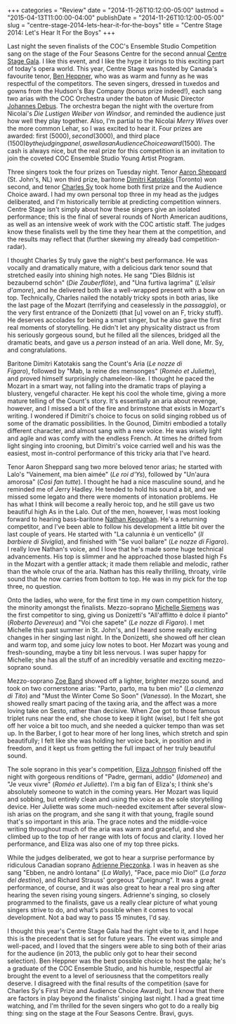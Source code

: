 +++
categories = "Review"
date = "2014-11-26T10:12:00-05:00"
lastmod = "2015-04-13T11:00:00-04:00"
publishDate = "2014-11-26T10:12:00-05:00"
slug = "centre-stage-2014-lets-hear-it-for-the-boys"
title = "Centre Stage 2014: Let&#039;s Hear It For the Boys"
+++

Last night the seven finalists of the COC's Ensemble Studio Competition sang on the stage of the Four Seasons Centre for the second annual <a href="http://coccentrestage.ca/" target="_blank">Centre Stage Gala</a>. I like this event, and I like the hype it brings to this exciting part of today's opera world. This year, Centre Stage was hosted by Canada's favourite tenor, <a href="http://www.benheppner.com/" target="_blank">Ben Heppner</a>, who was as warm and funny as he was respectful of the competitors. The seven singers, dressed in tuxedos and gowns from the Hudson's Bay Company (bonus prize indeed!), each sang two arias with the COC Orchestra under the baton of Music Director <a href="http://www.coc.ca/AboutTheCOC/CompanyMembers/Orchestra/JohannesDebus.aspx" target="_blank">Johannes Debus</a>. The orchestra began the night with the overture from Nicolai's&nbsp;<em>Die Lustigen Weiber von Windsor</em>, and reminded the audience just how well they play together. Also, I'm partial to the Nicolai&nbsp;<em>Merry Wives</em> over the more common Lehar, so I was excited to hear it. Four prizes are awarded: first ($5000), second ($3000), and third place ($1500) by the judging panel, as well as an Audience Choice award ($1500). The cash is always nice, but the real prize for this competition is an invitation to join the coveted COC Ensemble Studio Young Artist Program.<p></p><p>Three singers took the four prizes on Tuesday night. Tenor <a href="http://www.coc.ca/exploreandlearn/newtoopera/onlinelearningcentre/parlandothecocblog.aspx?EntryID=46712" target="_blank">Aaron Sheppard</a> (St. John's, NL) won&nbsp;third prize, baritone <a href="http://www.coc.ca/ExploreAndLearn/NewToOpera/OnlineLearningCentre/ParlandoTheCOCBlog.aspx?EntryID=46737" target="_blank">Dimitri Katotakis</a> (Toronto) won second, and tenor <a href="http://www.coc.ca/ExploreAndLearn/NewToOpera/OnlineLearningCentre/ParlandoTheCOCBlog.aspx?EntryID=46757" target="_blank">Charles Sy</a> took home both first prize and the Audience Choice award. I had my own personal top three in my head as the judges deliberated, and I'm historically terrible at predicting competition winners. Centre Stage isn't simply about how these singers&nbsp;give an isolated performance; this is the final of several rounds of North American auditions, as well as an intensive week of work with the COC artistic staff. The judges know these finalists well by the time they hear them at the competition, and the results may reflect that (further skewing my already bad competition-radar).</p><p>I thought Charles Sy truly gave the night's best performance. He was vocally and dramatically mature, with a delicious dark tenor sound that stretched easily into shining high notes. He sang "Dies Bildnis ist bezaubernd schön" (<em>Die Zauberflöte</em>), and "Una furtiva lagrima" (<em>L'elisir d'amore</em>), and he delivered both like a well-wrapped present with a bow on top. Technically, Charles nailed the notably tricky spots in both arias, like the last page of the Mozart (terrifying and ceaselessly in the&nbsp;<em>passaggio</em>), or the very first entrance of the Donizetti (that [u] vowel on an F, tricky stuff). He deserves accolades for being a smart singer, but he also gave the first real moments of storytelling. He didn't let any physicality distract us from his seriously gorgeous sound, but he filled all the silences, bridged all the dramatic beats, and gave us a&nbsp;<em>person</em> instead of an aria. Well done, Mr. Sy, and congratulations.</p><p><span data-sc-tag="[caption id=&quot;attachment_2231&quot; align=&quot;aligncenter&quot; width=&quot;456&quot;][/caption]" class="sc-node sc-node-caption"></span></p><p>Baritone Dimitri Katotakis sang the Count's Aria (<em>Le nozze di Figaro</em>),&nbsp;followed by&nbsp;"Mab, la reine des mensonges" (<em>Roméo et Juliette</em>), and proved himself surprisingly chameleon-like. I thought he paced the Mozart in a smart way, not falling into the dramatic traps of playing a blustery, vengeful character. He kept his cool the whole time, giving a more mature telling of the Count's story. It's essentially an aria about revenge, however, and I missed a bit of the fire and brimstone that exists in Mozart's writing. I&nbsp;wondered if Dimitri's choice to focus on solid singing robbed us of some of the dramatic possibilities. In the Gounod, Dimitri embodied a totally different character,&nbsp;and almost sang with a new voice. He was wisely light and agile and was comfy with the endless French. At times&nbsp;he drifted from light singing into crooning, but Dimitri's&nbsp;voice carried well and his was the easiest, most in-control performance of this tricky aria that I've heard.</p><p>Tenor Aaron Sheppard sang two more beloved tenor arias; he started with Lalo's "Vainement, ma bien aimée" (<em>Le roi d'Ys</em>), followed by "Un'aura amorosa"&nbsp;(<em>Così fan tutte</em>). I thought he had a nice masculine sound, and he reminded me of Jerry Hadley. He tended to hold his sound a bit, and we missed some legato and there were moments of intonation problems.&nbsp;He has what I think will become a really heroic top, and he still gave us two beautiful high As in the Lalo. Out of the men, however, I was most looking forward to hearing bass-baritone <a href="http://www.coc.ca/ExploreAndLearn/NewToOpera/OnlineLearningCentre/ParlandoTheCOCBlog.aspx?EntryID=46731" target="_blank">Nathan Keoughan</a>. He's a returning competitor, and I've been able to follow his development a little bit over the last couple of years. He started with "La calunnia è un venticello" (<em>Il barbiere di Siviglia</em>), and finished with "Se vuol ballare" (<em>Le nozze di Figaro</em>). I really love Nathan's voice, and I love that he's made some huge technical advancements. His top is slimmer and he approached those blasted high Fs in the Mozart with a gentler attack; it made them reliable and melodic, rather than the whole crux of the aria. Nathan has this really thrilling, throaty, virile sound that he now carries from bottom to top. He was in my pick for the top three, no question.</p><p><span data-sc-tag="[caption id=&quot;attachment_2232&quot; align=&quot;aligncenter&quot; width=&quot;456&quot;][/caption]" class="sc-node sc-node-caption"></span></p><p>Onto the ladies, who were, for the first time in my own competition history, the minority amongst the finalists. Mezzo-soprano <a href="http://m.coc.ca/Parlando.aspx?EntryID=46713" target="_blank">Michelle Siemens</a> was the first competitor to sing, giving us&nbsp;Donizetti's "All'afflitto è dolce il pianto" (<em>Roberto Devereux</em>) and "Voi che sapete"&nbsp;(<em>Le nozze di Figaro</em>). I met Michelle this past summer in St. John's, and I heard some really exciting changes in her singing last night. In the Donizetti, she showed off her clean and warm top, and some juicy low notes to boot. Her Mozart was young and fresh-sounding, maybe a tiny bit less nervous. I was super happy for Michelle; she has all the stuff of an incredibly versatile and exciting mezzo-soprano sound.</p><p>Mezzo-soprano <a href="http://www.coc.ca/exploreandlearn/newtoopera/onlinelearningcentre/parlandothecocblog.aspx?EntryID=46736" target="_blank">Zoe Band</a> showed off a lighter, brighter mezzo sound, and took on two cornerstone arias: "Parto, parto, ma tu ben mio" (<em>La clemenza di Tito</em>) and "Must the Winter Come So Soon" (<em>Vanessa</em>). In the Mozart, she showed really smart pacing of the taxing aria, and the affect was a more loving take on Sesto, rather than decisive. When Zoe got to those famous triplet runs near the end, she chose to keep it light (wise), but I felt she got off her voice a bit too much, and she needed a quicker tempo than was set up. In the Barber, I got to hear more of her long lines, which stretch and spin beautifully; I felt like she was holding her voice back, in position and in freedom, and it kept us from getting the full impact of her truly beautiful sound.</p><p><span data-sc-tag="[caption id=&quot;attachment_2233&quot; align=&quot;aligncenter&quot; width=&quot;456&quot;][/caption]" class="sc-node sc-node-caption"></span></p><p>The sole soprano in this year's competition, <a href="http://www.coc.ca/exploreandlearn/newtoopera/onlinelearningcentre/parlandothecocblog.aspx?EntryID=46719" target="_blank">Eliza Johnson</a> finished off the night with gorgeous renditions of "Padre, germani, addio" (<em>Idomeneo</em>) and "Je veux vivre"&nbsp;(<em>Roméo et Juliette</em>). I'm a big fan of Eliza's; I think she's absolutely someone to watch in the coming years. Her Mozart was liquid and sobbing, but entirely clean and using the voice as the sole storytelling device. Her Juliette was some much-needed excitement after several slow-ish arias on the program, and she sang it with that young, fragile sound that's so important in this aria. The grace notes and the middle-voice writing throughout much of the aria was warm and graceful, and she climbed up to the top of her range with lots of focus and clarity. I loved her performance, and Eliza was also one of my top three picks.</p><p>While the judges deliberated, we got to hear a surprise performance by ridiculous Canadian soprano <a href="http://www.adriannepieczonka.com/" target="_blank">Adrienne Pieczonka</a>. I was in heaven as she sang&nbsp;"Ebben, ne andrò lontana" (<em>La Wally</em>), "Pace, pace mio Dio!" (<em>La forza del destino</em>), and Richard Strauss' gorgeous "Zueignung". It was a great performance, of course, and it was also great to hear a real pro sing after hearing the seven rising young singers. Adrienne's singing, so closely programmed to the finalists, gave us a really clear picture of what young singers strive to do, and what's possible when it comes to vocal development. Not a bad way to pass 15 minutes, I'd say.</p><p><span data-sc-tag="[caption id=&quot;attachment_2234&quot; align=&quot;aligncenter&quot; width=&quot;638&quot;][/caption]" class="sc-node sc-node-caption"></span></p><p>I thought this year's Centre Stage Gala had the right vibe to it, and I hope this is the precedent that is set for future years. The event was simple and well-paced, and I loved that the singers were able to sing both of their arias for the audience (in 2013, the public only got to hear their second selection). Ben Heppner was the best possible choice to host the gala; he's a graduate of the COC Ensemble Studio, and his humble, respectful air brought the event to a level of seriousness that the competitors really deserve.&nbsp;I disagreed with the final results of the competition (save for Charles Sy's First Prize and Audience Choice Award), but I know that there are factors in play beyond the finalists' singing last night. I had a great time watching, and I'm thrilled for the seven singers who got to do a really big thing: sing on the stage at the Four Seasons Centre. Bravi, guys.</p>
